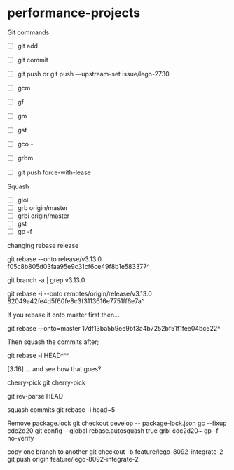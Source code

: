 # performance-projects

Git commands

- [ ]  git add 
- [ ] git commit
- [ ] git push    or git push —upstream-set issue/lego-2730

- [ ] gcm
- [ ] gf
- [ ] gm
- [ ] gst
- [ ] gco -
- [ ] grbm
- [ ] git push force-with-lease


Squash

- [ ] glol
- [ ] grb origin/master
- [ ] grbi origin/master
- [ ] gst
- [ ] gp -f

changing rebase release

git rebase --onto release/v3.13.0 f05c8b805d03faa95e9c31cf6ce49f8b1e583377^

git branch -a | grep v3.13.0

git rebase -i --onto remotes/origin/release/v3.13.0  82049a42fe4d5f60fe8c3f3113616e7751ff6e7a^

If you rebase it onto master first then...

git rebase --onto=master 17df13ba5b9ee9bf3a4b7252bf51f1fee04bc522^

Then squash the commits after;

git rebase -i HEAD^^^

[3:16] 
... and see how that goes?

cherry-pick 
git cherry-pick <commit-hash>

git rev-parse HEAD

squash commits 
git rebase -i head~5 



Remove package.lock
git checkout develop -- package-lock.json
gc --fixup cdc2d20
git config --global rebase.autosquash true
grbi cdc2d20~
gp -f --no-verify



copy one branch to another
git checkout -b feature/lego-8092-integrate-2
git push origin feature/lego-8092-integrate-2
